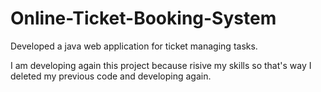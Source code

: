 # Online-Ticket-Booking-System
Developed a java web application for ticket managing tasks.


I am developing again this project because risive my skills so that's way I deleted my previous code and developing again.
